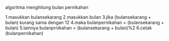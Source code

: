 algoritma menghitung bulan pernikahan

1.masukkan bulansekarang
2.masukkan bulan
3.jika (bulansekarang + bulan) kurang sama dengan 12 
4.maka bulanpernikahan = (bulansekarang + bulan)
5.lainnya bulanprnikahan = (bulansekarang + bulan)%2
6.cetak (bulanpernikahan)
